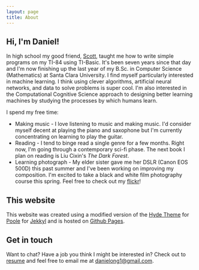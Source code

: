 ```yaml
---
layout: page
title: About
---
```


## Hi, I'm Daniel!

In high school my good friend, [Scott](http://scottswingle.com/), taught me how to write simple programs on my TI-84 using TI-Basic. It's been seven years since that day and I'm now finishing up the last year of my B.Sc. in Computer Science (Mathematics) at Santa Clara University. I find myself particularly interested in machine learning. I think using clever algorithms, artificial neural networks, and data to solve problems is super cool. I'm also interested in the Computational Cognitive Science approach to designing better learning machines by studying the processes by which humans learn.

I spend my free time:

* Making music - I love listening to music and making music. I'd consider myself decent at playing the piano and saxophone but I'm currently concentrating on learning to play the guitar.
* Reading - I tend to binge read a single genre for a few months. Right now, I'm going through a contemporary sci-fi phase. The next book I plan on reading is Liu Cixin's *The Dark Forest*.
* Learning photograph - My elder sister gave me her DSLR (Canon EOS 500D) this past summer and I've been working on improving my composition. I'm excited to take a black and white film photography course this spring. Feel free to check out my [flickr](https://www.flickr.com/photos/36200327@N06/)!

## This website
This website was created using a modified version of the [Hyde Theme](https://github.com/poole/hyde) for [Poole](http://getpoole.com/) for [Jekkyl](https://jekyllrb.com/) and is hosted on [Github Pages](https://pages.github.com/). 

## Get in touch
Want to chat? Have a job you think I might be interested in? Check out to [resume](https://drive.google.com/file/d/0B_ene-mM14ODTUZrUVlRVEtFb2s/view) and feel free to email me at <a href="mailto:danielong1@gmail.com" target="_top">danielong1@gmail.com</a>.